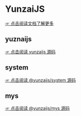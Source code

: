 # YunzaiJS

[☞ 点击阅读文档了解更多](https://yunzaijs.github.io/docs/)

## yuznaijs

[☞ 点击阅读 yunzaijs 源码](./packages/yunzaijs/README.md)

## system

[☞ 点击阅读 @yunzaijs/system 源码](./packages/system/README.md)

## mys

[☞ 点击阅读 @yunzaijs/mys 源码](./packages/mys/README.md)
